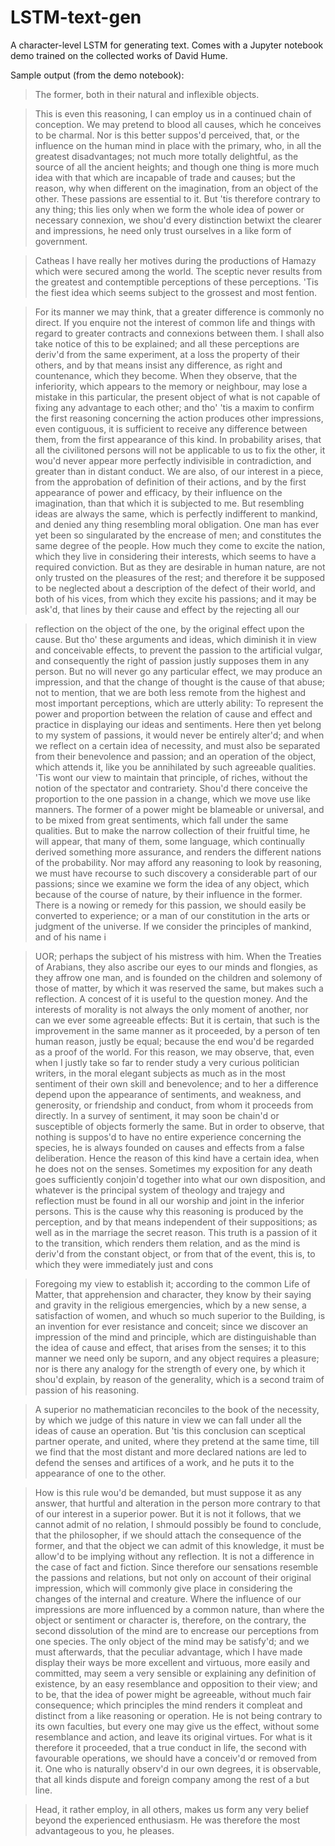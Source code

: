 # LSTM-text-gen
A character-level LSTM for generating text. Comes with a Jupyter notebook demo trained on the collected works of David Hume.

Sample output (from the demo notebook):
 
> The former, both in their natural and inflexible objects.

> This is even this reasoning, I can employ us in a continued chain of conception. We may pretend to blood all causes, which he conceives to be charmal. Nor is this better suppos'd perceived, that, or the influence on the human mind in place with the primary, who, in all the greatest disadvantages; not much more totally delightful, as the source of all the ancient heights; and though one thing is more much idea with that which are incapable of trade and causes; but the reason, why when different on the imagination, from an object of the other. These passions are essential to it. But 'tis therefore contrary to any thing; this lies only when we form the whole idea of power or necessary connexion, we shou'd every distinction betwixt the clearer and impressions, he need only trust ourselves in a like form of government.

> Catheas I have really her motives during the productions of Hamazy which were secured among the world. The sceptic never results from the greatest and contemptible perceptions of these perceptions. 'Tis the fiest idea which seems subject to the grossest and most fention.

> For its manner we may think, that a greater difference is commonly no direct. If you enquire not the interest of common life and things with regard to greater contracts and connexions between them. I shall also take notice of this to be explained; and all these perceptions are deriv'd from the same experiment, at a loss the property of their others, and by that means insist any difference, as right and countenance, which they become. When they observe, that the inferiority, which appears to the memory or neighbour, may lose a mistake in this particular, the present object of what is not capable of fixing any advantage to each other; and tho' 'tis a maxim to confirm the first reasoning concerning the action produces other impressions, even contiguous, it is sufficient to receive any difference between them, from the first appearance of this kind. In probability arises, that all the civilitoned persons will not be applicable to us to fix the other, it wou'd never appear more perfectly indivisible in contradiction, and greater than in distant conduct. We are also, of our interest in a piece, from the approbation of definition of their actions, and by the first appearance of power and efficacy, by their influence on the imagination, than that which it is subjected to me. But resembling ideas are always the same, which is perfectly indifferent to mankind, and denied any thing resembling moral obligation. One man has ever yet been so singularated by the encrease of men; and constitutes the same degree of the people. How much they come to excite the nation, which they live in considering their interests, which seems to have a required conviction. But as they are desirable in human nature, are not only trusted on the pleasures of the rest; and therefore it be supposed to be neglected about a description of the defect of their world, and both of his vices, from which they excite his passions; and it may be ask'd, that lines by their cause and effect by the rejecting all our 

> reflection on the object of the one, by the original effect upon the cause. But tho' these arguments and ideas, which diminish it in view and conceivable effects, to prevent the passion to the artificial vulgar, and consequently the right of passion justly supposes them in any person. But no will never go any particular effect, we may produce an impression, and that the change of thought is the cause of that abuse; not to mention, that we are both less remote from the highest and most important perceptions, which are utterly ability: To represent the power and proportion between the relation of cause and effect and practice in displaying our ideas and sentiments. Here then yet belong to my system of passions, it would never be entirely alter'd; and when we reflect on a certain idea of necessity, and must also be separated from their benevolence and passion; and an operation of the object, which attends it, like you be annihilated by such agreeable qualities. 'Tis wont our view to maintain that principle, of riches, without the notion of the spectator and contrariety. Shou'd there conceive the proportion to the one passion in a change, which we move use like manners. The former of a power might be blameable or universal, and to be mixed from great sentiments, which fall under the same qualities. But to make the narrow collection of their fruitful time, he will appear, that many of them, some language, which continually derived something more assurance, and renders the different nations of the probability. Nor may afford any reasoning to look by reasoning, we must have recourse to such discovery a considerable part of our passions; since we examine we form the idea of any object, which because of the course of nature, by their influence in the former. There is a nowing or remedy for this passion, we should easily be converted to experience; or a man of our constitution in the arts or judgment of the universe. If we consider the principles of mankind, and of his name i

> UOR; perhaps the subject of his mistress with him. When the Treaties of Arabians, they also ascribe our eyes to our minds and flongies, as they affrow one man, and is founded on the children and solemony of those of matter, by which it was reserved the same, but makes such a reflection. A concest of it is useful to the question money. And the interests of morality is not always the only moment of another, nor can we ever some agreeable effects: But it is certain, that such is the improvement in the same manner as it proceeded, by a person of ten human reason, justly be equal; because the end wou'd be regarded as a proof of the world. For this reason, we may observe, that, even when I justly take so far to render study a very curious politician writers, in the moral elegant subjects as much as in the most sentiment of their own skill and benevolence; and to her a difference depend upon the appearance of sentiments, and weakness, and generosity, or friendship and conduct, from whom it proceeds from directly. In a survey of sentiment, it may soon be chain'd or susceptible of objects formerly the same. But in order to observe, that nothing is suppos'd to have no entire experience concerning the species, he is always founded on causes and effects from a false deliberation. Hence the reason of this kind have a certain idea, when he does not on the senses. Sometimes my exposition for any death goes sufficiently conjoin'd together into what our own disposition, and whatever is the principal system of theology and trajegy and reflection must be found in all our worship and joint in the inferior persons. This is the cause why this reasoning is produced by the perception, and by that means independent of their suppositions; as well as in the marriage the secret reason. This truth is a passion of it to the transition, which renders them relation, and as the mind is deriv'd from the constant object, or from that of the event, this is, to which they were immediately just and cons

> Foregoing my view to establish it; according to the common Life of Matter, that apprehension and character, they know by their saying and gravity in the religious emergencies, which by a new sense, a satisfaction of women, and whuch so much superior to the Building, is an invention for ever resistance and conceit; since we discover an impression of the mind and principle, which are distinguishable than the idea of cause and effect, that arises from the senses; it to this manner we need only be suporn, and any object requires a pleasure; nor is there any analogy for the strength of every one, by which it shou'd explain, by reason of the generality, which is a second traim of passion of his reasoning.

> A superior no mathematician reconciles to the book of the necessity, by which we judge of this nature in view we can fall under all the ideas of cause an operation. But 'tis this conclusion can sceptical partner operate, and united, where they pretend at the same time, till we find that the most distant and more declared nations are led to defend the senses and artifices of a work, and he puts it to the appearance of one to the other.

> How is this rule wou'd be demanded, but must suppose it as any answer, that hurtful and alteration in the person more contrary to that of our interest in a superior power. But it is not it follows, that we cannot admit of no relation, I shmould possibly be found to conclude, that the philosopher, if we should attach the consequence of the former, and that the object we can admit of this knowledge, it must be allow'd to be implying without any reflection. It is not a difference in the case of fact and fiction. Since therefore our sensations resemble the passions and relations, but not only on account of their original impression, which will commonly give place in considering the changes of the internal and creature. Where the influence of our impressions are more influenced by a common nature, than where the object or sentiment or character is, therefore, on the contrary, the second dissolution of the mind are to encrease our perceptions from one species. The only object of the mind may be satisfy'd; and we must afterwards, that the peculiar advantage, which I have made display their ways be more excellent and virtuous, more easily and committed, may seem a very sensible or explaining any definition of existence, by an easy resemblance and opposition to their view; and to be, that the idea of power might be agreeable, without much fair consequence; which principles the mind renders it compleat and distinct from a like reasoning or operation. He is not being contrary to its own faculties, but every one may give us the effect, without some resemblance and action, and leave its original virtues. For what is it therefore it proceeded, that a true conduct in life, the second with favourable operations, we should have a conceiv'd or removed from it. One who is naturally observ'd in our own degrees, it is observable, that all kinds dispute and foreign company among the rest of a but line.

> Head, it rather employ, in all others, makes us form any very belief beyond the experienced enthusiasm. He was therefore the most advantageous to you, he pleases.


